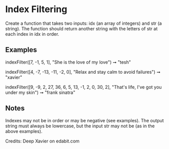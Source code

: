# Index Filtering
Create a function that takes two inputs: idx (an array of integers) and str (a string). The function should return another string with the letters of str at each index in idx in order.

## Examples
indexFilter([7, -1, 5, 1], "She is the love of my love") ➞ "tesh"

indexFilter([4, -7, -13, -11, -2, 0], "Relax and stay calm to avoid failures") ➞ "xavier"

indexFilter([9, -9, 2, 27, 36, 6, 5, 13, -1, 2, 0, 30, 2], "That's life, I've got you under my skin") ➞ "frank sinatra"
## Notes
Indexes may not be in order or may be negative (see examples).
The output string must always be lowercase, but the input str may not be (as in the above examples).

Credits: Deep Xavier on edabit.com